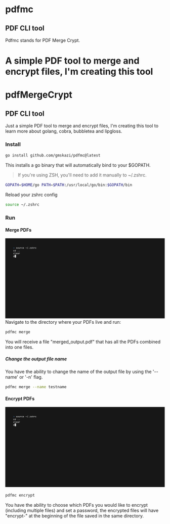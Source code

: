 # pdfmc

## PDF CLI tool

Pdfmc stands for PDF Merge Crypt.

A simple PDF tool to merge and encrypt files, I'm creating this tool
=======

# pdfMergeCrypt

## PDF CLI tool

Just a simple PDF tool to merge and encrypt files, I'm creating this tool
to learn more about golang, cobra, bubbletea and lipgloss.

### Install

```bash
go install github.com/gmskazi/pdfmc@latest
```

This installs a go binary that will automatically bind to your $GOPATH.
> If you're using ZSH, you'll need to add it manually to ~/.zshrc.

```bash
GOPATH=$HOME/go PATH=$PATH:/usr/local/go/bin:$GOPATH/bin
```

Reload your zshrc config

```bash
source ~/.zshrc
```

### Run

#### Merge PDFs

![pdfmc merge](public/merge.gif)
Navigate to the directory where your PDFs live and run:

```bash
pdfmc merge
```

You will receive a file "merged_output.pdf" that has all the PDFs
combined into one files.

##### Change the output file name

You have the ability to change the name of the output file by using the '--name'
or '-n' flag.

```bash
pdfmc merge --name testname
```

#### Encrypt PDFs

![pdfmc encrypt](public/encrypt.gif)

```bash
pdfmc encrypt
```

You have the ability to choose which PDFs you would like to encrypt
(including multiple files) and set a password, the encrypted files will have
"encrypt-" at the beginning of the file saved in the same directory.
